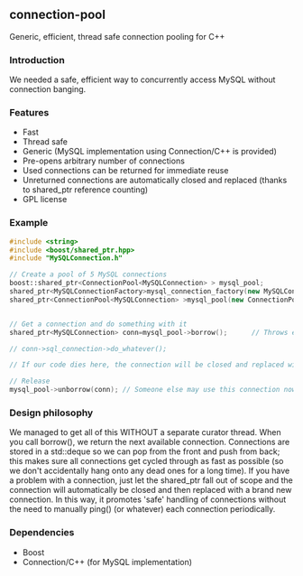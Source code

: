 ## connection-pool

Generic, efficient, thread safe connection pooling for C++

### Introduction

We needed a safe, efficient way to concurrently access MySQL without connection banging.  

### Features

- Fast
- Thread safe
- Generic (MySQL implementation using Connection/C++ is provided)
- Pre-opens arbitrary number of connections
- Used connections can be returned for immediate reuse
- Unreturned connections are automatically closed and replaced (thanks to shared_ptr reference counting)
- GPL license


### Example
```cpp
#include <string>
#include <boost/shared_ptr.hpp>
#include "MySQLConnection.h"

// Create a pool of 5 MySQL connections
boost::shared_ptr<ConnectionPool<MySQLConnection> > mysql_pool;
shared_ptr<MySQLConnectionFactory>mysql_connection_factory(new MySQLConnectionFactory("mysql_server","mysql_username","mysql_password"));
shared_ptr<ConnectionPool<MySQLConnection> >mysql_pool(new ConnectionPool<MySQLConnection>(5, mysql_connection_factory));


// Get a connection and do something with it
shared_ptr<MySQLConnection> conn=mysql_pool->borrow();		// Throws exception if nothing available

// conn->sql_connection->do_whatever();

// If our code dies here, the connection will be closed and replaced with a new one! :)

// Release
mysql_pool->unborrow(conn);	// Someone else may use this connection now

```

### Design philosophy

We managed to get all of this WITHOUT a separate curator thread.  When you call borrow(), we return the next available connection.  Connections are stored in a std::deque so we can pop from the front and push from back; this makes sure all connections get cycled through as fast as possible (so we don't accidentally hang onto any dead ones for a long time).  If you have a problem with a connection, just let the shared_ptr fall out of scope and the connection will automatically be closed and then replaced with a brand new connection.  In this way, it promotes 'safe' handling of connections without the need to manually ping() (or whatever) each connection periodically.

### Dependencies

- Boost
- Connection/C++ (for MySQL implementation)